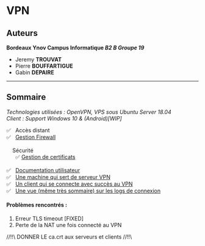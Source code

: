 # VPN

## Auteurs
**Bordeaux Ynov Campus Informatique *B2 B Groupe 19***
* Jeremy **TROUVAT**
* Pierre **BOUFFARTIGUE**
* Gabin **DEPAIRE**

<hr>

## Sommaire

<em>Technologies utilisées : OpenVPN, VPS sous Ubuntu Server 18.04<br>
Client : Support Windows 10 & (Android)[WIP]</em>

✅   Accès distant<br>
✅   [Gestion Firewall](https://github.com/PierreBouffartigue/OpenVPN/blob/master/doc/firewall.md)<br><br>
    Sécurité<br>
      ✅ [Gestion de certificats](https://github.com/PierreBouffartigue/OpenVPN/tree/master/certificats)<br><br>
✅   [Documentation utilisateur](https://github.com/PierreBouffartigue/OpenVPN/blob/master/doc/userdoc.md)<br>
✅   [Une machine qui sert de serveur VPN](https://github.com/PierreBouffartigue/OpenVPN/tree/master/ip-configs/server)<br>
✅   [Un client qui se connecte avec succès au VPN](https://github.com/PierreBouffartigue/OpenVPN/blob/master/doc/connexionEstablished.txt)<br>
✅   [Une vue (même très sommaire) sur les logs de connexion](https://github.com/PierreBouffartigue/OpenVPN/tree/master/doc/log)<br>



#### Problèmes rencontrés : 
1. Erreur TLS timeout [FIXED]
2. Perte de la NAT une fois connecté au VPN







//!!\\ DONNER LE ca.crt aux serveurs et clients //!!\\
